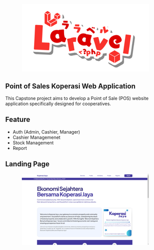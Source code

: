 <p align="center"><a href="https://laravel.com" target="_blank"><img src="/public/images/Laravel.png" width="400" alt="Laravel Logo"></a></p>

## Point of Sales Koperasi Web Application

This Capstone project aims to develop a Point of Sale (POS) website application specifically designed for cooperatives.

## Feature

- Auth (Admin, Cashier, Manager)
- Cashier Managemenet
- Stock Management
- Report 

## Landing Page

<p align="center"><a href="" target="_blank"><img src="/public/images/landing-page.png" width="400" alt="Laravel Logo"></a></p>
